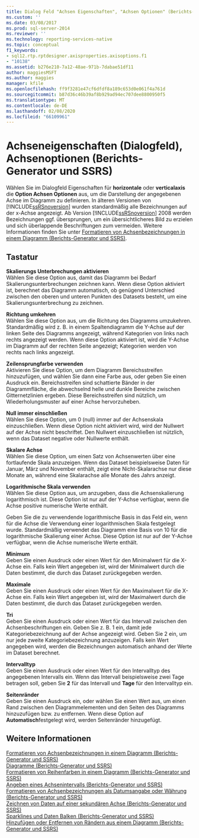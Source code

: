 ```yaml
---
title: Dialog Feld "Achsen Eigenschaften", "Achsen Optionen" (Berichts-Generator und SSRS) | Microsoft-Dokumentation
ms.custom: ''
ms.date: 03/08/2017
ms.prod: sql-server-2014
ms.reviewer: ''
ms.technology: reporting-services-native
ms.topic: conceptual
f1_keywords:
- sql12.rtp.rptdesigner.axisproperties.axisoptions.f1
- "10138"
ms.assetid: b276e210-7a12-48ae-971b-7dabae51df11
author: maggiesMSFT
ms.author: maggies
manager: kfile
ms.openlocfilehash: ff9f3281e47cf6dfdf8a189c653d0e061f4a761d
ms.sourcegitcommit: b87d36c46b39af8b929ad94ec707dee8800950f5
ms.translationtype: MT
ms.contentlocale: de-DE
ms.lasthandoff: 02/08/2020
ms.locfileid: "66109961"
---
```

# <a name="axis-properties-dialog-box-axis-options-report-builder-and-ssrs"></a>Achseneigenschaften (Dialogfeld), Achsenoptionen (Berichts-Generator und SSRS)
  Wählen Sie im Dialogfeld Eigenschaften für **horizontale** oder **verticalaxis** die **Option Achsen Optionen** aus, um die Darstellung der angegebenen Achse im Diagramm zu definieren. In älteren Versionen von [!INCLUDE[ssRSnoversion](../includes/ssrsnoversion-md.md)] wurden standardmäßig alle Bezeichnungen auf der x-Achse angezeigt. Ab Version [!INCLUDE[ssRSnoversion](../includes/ssrsnoversion-md.md)] 2008 werden Bezeichnungen ggf. übersprungen, um ein übersichtlicheres Bild zu erzielen und sich überlappende Beschriftungen zum vermeiden. Weitere Informationen finden Sie unter [Formatieren von Achsenbezeichnungen in einem Diagramm &#40;Berichts-Generator und SSRS&#41;](report-design/formatting-axis-labels-on-a-chart-report-builder-and-ssrs.md).  
  
## <a name="options"></a>Tastatur  
 **Skalierungs Unterbrechungen aktivieren**  
 Wählen Sie diese Option aus, damit das Diagramm bei Bedarf Skalierungsunterbrechungen zeichnen kann. Wenn diese Option aktiviert ist, berechnet das Diagramm automatisch, ob genügend Unterschied zwischen den oberen und unteren Punkten des Datasets besteht, um eine Skalierungsunterbrechung zu zeichnen.  
  
 **Richtung umkehren**  
 Wählen Sie diese Option aus, um die Richtung des Diagramms umzukehren. Standardmäßig wird z. B. in einem Spaltendiagramm die Y-Achse auf der linken Seite des Diagramms angezeigt, während Kategorien von links nach rechts angezeigt werden. Wenn diese Option aktiviert ist, wird die Y-Achse im Diagramm auf der rechten Seite angezeigt; Kategorien werden von rechts nach links angezeigt.  
  
 **Zeilensprungfarbe verwenden**  
 Aktivieren Sie diese Option, um dem Diagramm Bereichsstreifen hinzuzufügen, und wählen Sie dann eine Farbe aus, oder geben Sie einen Ausdruck ein. Bereichsstreifen sind schattierte Bänder in der Diagrammfläche, die abwechselnd helle und dunkle Bereiche zwischen Gitternetzlinien ergeben. Diese Bereichsstreifen sind nützlich, um Wiederholungsmuster auf einer Achse hervorzuheben.  
  
 **Null immer einschließen**  
 Wählen Sie diese Option, um 0 (null) immer auf der Achsenskala einzuschließen. Wenn diese Option nicht aktiviert wird, wird der Nullwert auf der Achse nicht beschriftet. Den Nullwert einzuschließen ist nützlich, wenn das Dataset negative oder Nullwerte enthält.  
  
 **Skalare Achse**  
 Wählen Sie diese Option, um einen Satz von Achsenwerten über eine fortlaufende Skala anzuzeigen. Wenn das Dataset beispielsweise Daten für Januar, März und November enthält, zeigt eine Nicht-Skalarachse nur diese Monate an, während eine Skalarachse alle Monate des Jahrs anzeigt.  
  
 **Logarithmische Skala verwenden**  
 Wählen Sie diese Option aus, um anzugeben, dass die Achsenskalierung logarithmisch ist. Diese Option ist nur auf der Y-Achse verfügbar, wenn die Achse positive numerische Werte enthält.  
  
 Geben Sie die zu verwendende logarithmische Basis in das Feld ein, wenn für die Achse die Verwendung einer logarithmischen Skala festgelegt wurde. Standardmäßig verwendet das Diagramm eine Basis von 10 für die logarithmische Skalierung einer Achse. Diese Option ist nur auf der Y-Achse verfügbar, wenn die Achse numerische Werte enthält.  
  
 **Minimum**  
 Geben Sie einen Ausdruck oder einen Wert für den Minimalwert für die X-Achse ein. Falls kein Wert angegeben ist, wird der Minimalwert durch die Daten bestimmt, die durch das Dataset zurückgegeben werden.  
  
 **Maximale**  
 Geben Sie einen Ausdruck oder einen Wert für den Maximalwert für die X-Achse ein. Falls kein Wert angegeben ist, wird der Maximalwert durch die Daten bestimmt, die durch das Dataset zurückgegeben werden.  
  
 **Tri**  
 Geben Sie einen Ausdruck oder einen Wert für das Intervall zwischen den Achsenbeschriftungen ein. Geben Sie z. B. 1 ein, damit jede Kategoriebezeichnung auf der Achse angezeigt wird. Geben Sie 2 ein, um nur jede zweite Kategoriebezeichnung anzuzeigen. Falls kein Wert angegeben wird, werden die Bezeichnungen automatisch anhand der Werte im Dataset berechnet.  
  
 **Intervalltyp**  
 Geben Sie einen Ausdruck oder einen Wert für den Intervalltyp des angegebenen Intervalls ein. Wenn das Intervall beispielsweise zwei Tage betragen soll, geben Sie **2** für das Intervall und **Tage** für den Intervalltyp ein.  
  
 **Seitenränder**  
 Geben Sie einen Ausdruck ein, oder wählen Sie einen Wert aus, um einen Rand zwischen den Diagrammelementen und den Seiten des Diagramms hinzuzufügen bzw. zu entfernen. Wenn diese Option auf **Automatisch**festgelegt wird, werden Seitenränder hinzugefügt.  
  
## <a name="see-also"></a>Weitere Informationen  
 [Formatieren von Achsenbezeichnungen in einem Diagramm &#40;Berichts-Generator und SSRS&#41;](report-design/formatting-axis-labels-on-a-chart-report-builder-and-ssrs.md)   
 [Diagramme &#40;Berichts-Generator und SSRS&#41;](report-design/charts-report-builder-and-ssrs.md)   
 [Formatieren von Reihenfarben in einem Diagramm &#40;Berichts-Generator und SSRS&#41;](report-design/formatting-series-colors-on-a-chart-report-builder-and-ssrs.md)   
 [Angeben eines Achsenintervalls (Berichts-Generator und SSRS)](report-design/specify-an-axis-interval-report-builder-and-ssrs.md)   
 [Formatieren von Achsenbezeichnungen als Datumsangabe oder Währung (Berichts-Generator und SSRS)](report-design/format-axis-labels-as-dates-or-currencies-report-builder-and-ssrs.md)   
 [Zeichnen von Daten auf einer sekundären Achse &#40;Berichts-Generator und SSRS&#41;](report-design/plot-data-on-a-secondary-axis-report-builder-and-ssrs.md)   
 [Sparklines und Daten Balken &#40;Berichts-Generator und SSRS&#41;](report-design/sparklines-and-data-bars-report-builder-and-ssrs.md)   
 [Hinzufügen oder Entfernen von Rändern aus einem Diagramm &#40;Berichts-Generator und SSRS&#41;](report-design/add-or-remove-margins-from-a-chart-report-builder-and-ssrs.md)  
  
  
